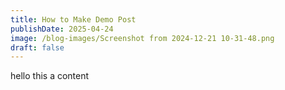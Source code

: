 ```yaml
---
title: How to Make Demo Post
publishDate: 2025-04-24
image: /blog-images/Screenshot from 2024-12-21 10-31-48.png
draft: false
---
```

hello this a content